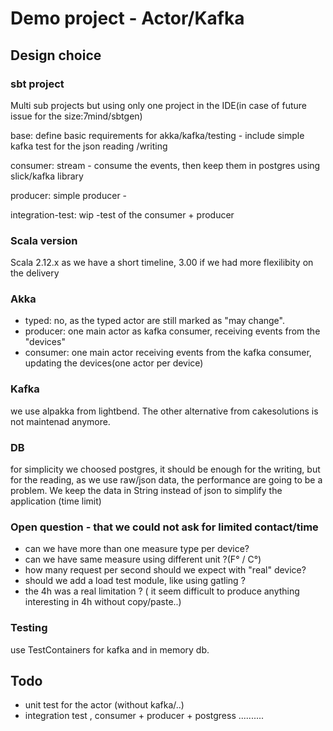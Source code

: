 # Demo project - Actor/Kafka 

##  Design  choice

### sbt project
Multi sub projects but using only one project in the IDE(in case of future issue for the size:7mind/sbtgen)

base: define  basic  requirements for akka/kafka/testing - include simple kafka test for the json reading /writing 

consumer: stream - consume the events, then keep them in postgres using slick/kafka library

producer: simple producer - 

integration-test: wip -test of the consumer + producer

### Scala version

Scala 2.12.x as we have a short timeline, 3.00 if we had more flexilibity on the delivery

### Akka

- typed: no, as the typed actor are still marked as "may change".
- producer: one main actor as kafka consumer, receiving events from the "devices"
- consumer: one main actor receiving events from the kafka consumer, updating the devices(one actor per device)

### Kafka

we use alpakka from lightbend. The other alternative from cakesolutions is not maintenad anymore.

###  DB

for simplicity we choosed postgres, it should be enough  for the writing, but for the reading,
as  we use raw/json data, the performance are going to be a problem.
We keep the data in  String instead of json to simplify the application (time limit)

### Open question - that we could not ask for  limited contact/time  

- can we have more than one measure type per device? 
- can we have same measure using different unit ?(F° / C°)
- how many request per second should we expect with "real"  device?
- should we add a load  test module, like using gatling ? 
- the 4h was a real limitation ?  ( it  seem difficult to produce anything interesting in 4h  without copy/paste..)

### Testing

use TestContainers for kafka and in memory db.


## Todo

- unit test for the actor (without kafka/..)
- integration test ,  consumer + producer + postgress
..........